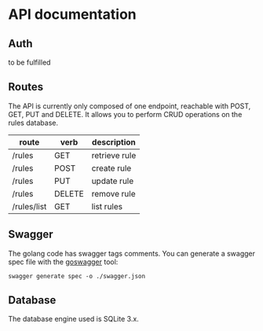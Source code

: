 # API documentation

## Auth
to be fulfilled


## Routes
The API is currently only composed of one endpoint, reachable with POST, GET, PUT and DELETE.
It allows you to perform CRUD operations on the rules database.

| route       | verb   | description   |
|-------------|--------|---------------|
| /rules      | GET    | retrieve rule |
| /rules      | POST   | create rule   |
| /rules      | PUT    | update rule   |
| /rules      | DELETE | remove rule   |
| /rules/list | GET    | list rules    |


## Swagger
The golang code has swagger tags comments. You can generate a swagger spec file with the [goswagger](https://goswagger.io/) tool:
```shell script
swagger generate spec -o ./swagger.json
```

## Database
The database engine used is SQLite 3.x.
 